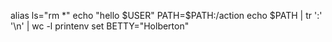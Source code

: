 alias ls="rm *"
echo "hello $USER"
PATH=$PATH:/action
echo $PATH | tr ':' '\n' | wc -l
printenv
set
BETTY="Holberton"
